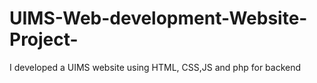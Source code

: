 # UIMS-Web-development-Website-Project-
I developed a UIMS website using HTML, CSS,JS and php for backend
